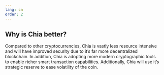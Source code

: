 ```yaml
---
lang: cn
order: 2
---
```


Why is Chia better?
-----------------------

Compared to other cryptocurrencies, Chia is vastly less resource intensive and will have improved security due to it’s far more decentralized blockchain. In addition, Chia is adopting more modern cryptographic tools to enable richer smart transaction capabilities. Additionally, Chia will use it’s strategic reserve to ease volatility of the coin.
